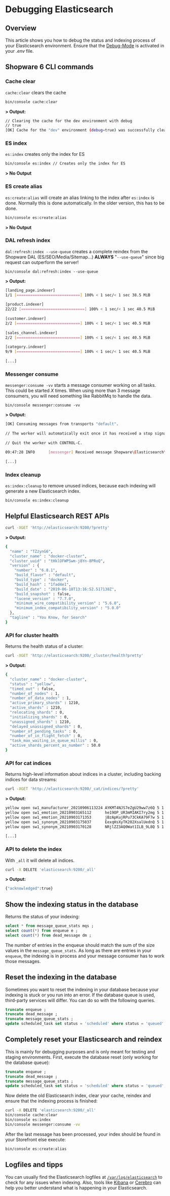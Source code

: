 # Debugging Elasticsearch

## Overview

This article shows you how to debug the status and indexing process of your Elasticsearch environment. Ensure that the [Debug-Mode](./elasticsearch-debugging.md) is activated in your *.env* file.

## Shopware 6 CLI commands

### Cache clear

`cache:clear` clears the cache

```bash
bin/console cache:clear
```

**> Output:**

```bash
// Clearing the cache for the dev environment with debug
// true
​[OK] Cache for the "dev" environment (debug=true) was successfully cleared.
```

### ES index

`es:index` creates only the index for ES

```bash
bin/console es:index // Creates only the index for ES
```

**> No Output**

### ES create alias

`es:create:alias`  will create an alias linking to the index after `es:index` is done. Normally this is done automatically. In the older version, this has to be done.

```bash
bin/console es:create:alias 
```

**> No Output**

### DAL refresh index

`dal:refresh:index --use-queue` creates a complete reindex from the Shopware DAL (ES/SEO/Media/Sitemap...) **ALWAYS** "`--use-queue`" since big request can outperform the server!

```bash​
bin/console dal:refresh:index --use-queue
```

**> Output:**

```bash
[landing_page.indexer]
1/1 [============================] 100% < 1 sec/< 1 sec 38.5 MiB
​
[product.indexer]
22/22 [============================] 100% < 1 sec/< 1 sec 40.5 MiB
​
[customer.indexer]
2/2 [============================] 100% < 1 sec/< 1 sec 40.5 MiB
​
[sales_channel.indexer]
2/2 [============================] 100% < 1 sec/< 1 sec 40.5 MiB
​
[category.indexer]
9/9 [============================] 100% < 1 sec/< 1 sec 40.5 MiB
​
[...]
```

### Messenger consume

`messenger:consume -vv` starts a message consumer working on all tasks. This could be started *X* times. When using more than 3 message consumers, you will need something like RabbitMq to handle the data.

```bash​
bin/console messenger:consume -vv
```

**> Output:**

```bash
[OK] Consuming messages from transports "default".
​​
// The worker will automatically exit once it has received a stop signal via the messenger:stop-workers command.
​
// Quit the worker with CONTROL-C.
​
09:47:28 INFO      [messenger] Received message Shopware\Elasticsearch\Framework\Indexing\ElasticsearchIndexingMessage ["message" => Shopware\Elasticsearch\Framework\Indexing\ElasticsearchIndexingMessage^ { …},"class" => "Shopware\Elasticsearch\Framework\Indexing\ElasticsearchIndexingMessage"]
​
[...]
```

### Index cleanup

`es:index:cleanup` to remove unused indices, because each indexing will generate a new Elasticsearch index.

```bash​
bin/console es:index:cleanup
```

## Helpful Elasticsearch REST APIs

```bash
curl -XGET 'http://elasticsearch:9200/?pretty'
```

**> Output:**

```bash
{
  "name" : "TZzynG6",
  "cluster_name" : "docker-cluster",
  "cluster_uuid" : "tHklOFWPSwm-j8Yn-8PRoQ",
  "version" : {
    "number" : "6.8.1",
    "build_flavor" : "default",
    "build_type" : "docker",
    "build_hash" : "1fad4e1",
    "build_date" : "2019-06-18T13:16:52.517138Z",
    "build_snapshot" : false,
    "lucene_version" : "7.7.0",
    "minimum_wire_compatibility_version" : "5.6.0",
    "minimum_index_compatibility_version" : "5.0.0"
  },
  "tagline" : "You Know, for Search"
}
```

### API for cluster health

Returns the health status of a cluster:

```bash
curl -XGET 'http://elasticsearch:9200/_cluster/health?pretty'
```

**> Output:**

```bash
{
  "cluster_name" : "docker-cluster",
  "status" : "yellow",
  "timed_out" : false,
  "number_of_nodes" : 1,
  "number_of_data_nodes" : 1,
  "active_primary_shards" : 1210,
  "active_shards" : 1210,
  "relocating_shards" : 0,
  "initializing_shards" : 0,
  "unassigned_shards" : 1210,
  "delayed_unassigned_shards" : 0,
  "number_of_pending_tasks" : 0,
  "number_of_in_flight_fetch" : 0,
  "task_max_waiting_in_queue_millis" : 0,
  "active_shards_percent_as_number" : 50.0
}
```

### API for cat indices

Returns high-level information about indices in a cluster, including backing indices for data streams:​

```bash
curl -XGET 'http://elasticsearch:9200/_cat/indices/?pretty'
```

**> Output:**

```bash
yellow open sw1_manufacturer_20210906113224 AYKMT4NJS7eZgU29ww7z6Q 5 1  3 0  33.2kb  33.2kb
yellow open sw1_emotion_20210903165112      he19OP_UR3mMIAKI7ry2mg 5 1  1 0  11.6kb  11.6kb
yellow open sw1_emotion_20210903171353      jBzApKujRPu73CkKA79F7w 5 1  1 0  11.6kb  11.6kb
yellow open sw1_synonym_20210903175037      EexqHsXyTK202XsalUednQ 5 1  1 0     6kb     6kb
yellow open sw1_synonym_20210903170128      NRjlZZ3AQ0Wat1ILB_9L8Q 5 1  0 0   1.2kb   1.2kb
​
[...]
```

### API to delete the index

With `_all` it will delete all indices.

```bash
curl -X DELETE 'elasticsearch:9200/_all'
```

**> Output:**

```bash
{"acknowledged":true}
```

## Show the indexing status in the database

Returns the status of your indexing:

```sql
select * from message_queue_stats mqs ; 
select count(*) from enqueue e ; 
select count(*) from dead_message dm ; 
```

The number of entries in the enqueue should match the sum of the size values in the `message_queue_stats`. As long as there are entries in your `enqueue`, the indexing is in process and your message consumer has to work those messages.

## Reset the indexing in the database

Sometimes you want to reset the indexing in your database because your indexing is stuck or you run into an error.
If the database queue is used, third-party services will differ. You can do so with the following queries.

```sql
truncate enqueue ; 
truncate dead_message ;
truncate message_queue_stats ;
update scheduled_task set status = 'scheduled' where status = 'queued';
```

## Completely reset your Elasticsearch and reindex

This is mainly for debugging purposes and is only meant for testing and staging environments.
First, execute the database reset (only working for the database queue):

```sql
truncate enqueue ; 
truncate dead_message ;
truncate message_queue_stats ;
update scheduled_task set status = 'scheduled' where status = 'queued';
```

Now delete the old Elasticsearch index, clear your cache, reindex and ensure that the indexing process is finished:

```bash
curl -X DELETE 'elasticsearch:9200/_all'
bin/console cache:clear
bin/console es:index
bin/console messenger:consume -vv
```

After the last message has been processed, your index should be found in your Storefront else execute:

```bash
bin/console es:create:alias
```

## Logfiles and tipps

You can usually find the Elasticsearch logfiles at [`/var/log/elasticsearch`](https://www.elastic.co/guide/en/elasticsearch/reference/master/settings.html#_config_file_format) to check for any issues when indexing.
Also, tools like [Kibana](https://www.elastic.co/what-is/kibana) or [Cerebro](https://wissen.profihost.com/wissen/artikel/cerebro/) can help you better understand what is happening in your Elasticsearch.
